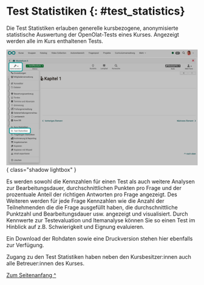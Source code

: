 # Test Statistiken {: #test_statistics}


Die Test Statistiken erlauben generelle kursbezogene, anonymisierte statistische Auswertung der OpenOlat-Tests eines Kurses. Angezeigt werden alle im Kurs enthaltenen Tests.

![statistics_test_v1_de.png](assets/statistics_test_v1_de.png){ class="shadow lightbox" }


Es werden sowohl die Kennzahlen für einen Test als auch weitere Analysen zur Bearbeitungsdauer, durchschnittlichen Punkten pro Frage und der prozentuale Anteil der richtigen Antworten pro Frage angezeigt. Des Weiteren werden für jede Frage Kennzahlen wie die Anzahl der Teilnehmenden die die Frage ausgefüllt haben, die durchschnittliche Punktzahl und Bearbeitungsdauer usw. angezeigt und visualisiert. Durch Kennwerte zur Testevaluation und Itemanalyse können Sie so einen Test im Hinblick auf z.B. Schwierigkeit und Eignung evaluieren.

Ein Download der Rohdaten sowie eine Druckversion stehen hier ebenfalls zur Verfügung.

Zugang zu den Test Statistiken haben neben den Kursbesitzer:innen auch alle Betreuer:innen des Kurses.

[Zum Seitenanfang ^](#test_statistics)

